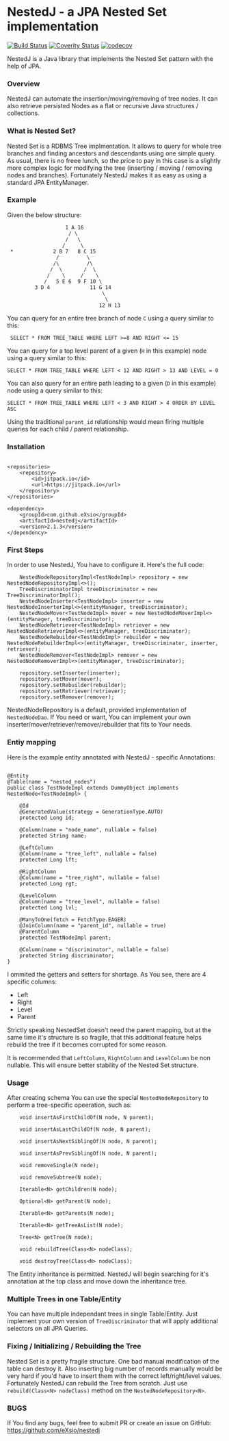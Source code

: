 # NestedJ - a JPA Nested Set implementation
[![Build Status](https://travis-ci.org/eXsio/nestedj.svg?branch=master)](https://travis-ci.org/eXsio/nestedj)
[![Coverity Status](https://scan.coverity.com/projects/8499/badge.svg?flat=1)](https://scan.coverity.com/projects/exsio-nestedj)
[![codecov](https://codecov.io/gh/eXsio/nestedj/branch/master/graph/badge.svg)](https://codecov.io/gh/eXsio/nestedj)

NestedJ is a Java library that implements the Nested Set pattern with the help of JPA.

### Overview
NestedJ can automate the insertion/moving/removing of tree nodes. It can also retrieve persisted Nodes as a flat or recursive Java structures / collections.

### What is Nested Set?

Nested Set is a RDBMS Tree implmentation. It allows to query for whole tree branches and finding ancestors and descendants using one simple query. As usual, there is no freee lunch, so the price to pay in this case is a slightly more complex logic for modifying the tree (inserting / moving / removing nodes and branches). Fortunately NestedJ makes it as easy as using a standard JPA EntityManager.

### Example

Given the below structure:

                       1 A 16
                        / \                    
                       /   \                   
                      /     \                 
     *             2 B 7   8 C 15              
                    /         \                
                   /\         /\               
                  /  \       /  \              
                 /    \     /    \             
                /   5 E 6  9 F 10 \            
             3 D 4             11 G 14
                                   \
                                    \
                                  12 H 13
                                  
You can query for an entire tree branch of node ```C``` using a query similar to this:

```
 SELECT * FROM TREE_TABLE WHERE LEFT >=8 AND RIGHT <= 15
```

You can query for a top level parent of a given (```H``` in this example) node using a query similar to this:

```
SELECT * FROM TREE_TABLE WHERE LEFT < 12 AND RIGHT > 13 AND LEVEL = 0
```

You can also query for an entire path leading to a given (```D``` in this example) node using a query similar to this:

```
SELECT * FROM TREE_TABLE WHERE LEFT < 3 AND RIGHT > 4 ORDER BY LEVEL ASC
```

Using the traditional ```parant_id``` relationship would mean firing multiple queries for each child / parent relationship.

### Installation

```

<repositories>
    <repository>
        <id>jitpack.io</id>
        <url>https://jitpack.io</url>
    </repository>
</repositories>

<dependency>
    <groupId>com.github.eXsio</groupId>
    <artifactId>nestedj</artifactId>
    <version>2.1.3</version>
</dependency>

```

### First Steps

In order to use NestedJ, You have to configure it. Here's the full code:


        NestedNodeRepositoryImpl<TestNodeImpl> repository = new NestedNodeRepositoryImpl<>();
        TreeDiscriminatorImpl treeDiscriminator = new TreeDiscriminatorImpl();
        NestedNodeInserter<TestNodeImpl> inserter = new NestedNodeInserterImpl<>(entityManager, treeDiscriminator);
        NestedNodeMover<TestNodeImpl> mover = new NestedNodeMoverImpl<>(entityManager, treeDiscriminator);
        NestedNodeRetriever<TestNodeImpl> retriever = new NestedNodeRetrieverImpl<>(entityManager, treeDiscriminator);
        NestedNodeRebuilder<TestNodeImpl> rebuilder = new NestedNodeRebuilderImpl<>(entityManager, treeDiscriminator, inserter, retriever);
        NestedNodeRemover<TestNodeImpl> remover = new NestedNodeRemoverImpl<>(entityManager, treeDiscriminator);

        repository.setInserter(inserter);
        repository.setMover(mover);
        repository.setRebuilder(rebuilder);
        repository.setRetriever(retriever);
        repository.setRemover(remover);
 

NestedNodeRepository is a default, provided implementation of ```NestedNodeDao```. If You need or want, You can implement your own inserter/mover/retriever/remover/rebuilder that fits to Your needs.

### Entiy mapping

Here is the example entity annotated with NestedJ - specific Annotations:

```

@Entity
@Table(name = "nested_nodes")
public class TestNodeImpl extends DummyObject implements NestedNode<TestNodeImpl> {

    @Id
    @GeneratedValue(strategy = GenerationType.AUTO)
    protected Long id;

    @Column(name = "node_name", nullable = false)
    protected String name;

    @LeftColumn
    @Column(name = "tree_left", nullable = false)
    protected Long lft;

    @RightColumn
    @Column(name = "tree_right", nullable = false)
    protected Long rgt;

    @LevelColumn
    @Column(name = "tree_level", nullable = false)
    protected Long lvl;

    @ManyToOne(fetch = FetchType.EAGER)
    @JoinColumn(name = "parent_id", nullable = true)
    @ParentColumn
    protected TestNodeImpl parent;

    @Column(name = "discriminator", nullable = false)
    protected String discriminator;
}
```

I ommited the getters and setters for shortage. As You see, there are 4 specific columns:
- Left
- Right
- Level
- Parent

Strictly speaking NestedSet doesn't need the parent mapping, but at the same time it's structure is so fragile, that this additional feature helps rebuild the tree if it becomes corrupted for some reason.

It is recommended that ```LeftColumn```, ```RightColumn``` and ```LevelColumn``` be non nullable. This will ensure better stability of the Nested Set structure.

### Usage

After creating schema You can use the special ```NestedNodeRepository``` to perform a tree-specific opeeration, such as:

```
    void insertAsFirstChildOf(N node, N parent);

    void insertAsLastChildOf(N node, N parent);

    void insertAsNextSiblingOf(N node, N parent);

    void insertAsPrevSiblingOf(N node, N parent);

    void removeSingle(N node);

    void removeSubtree(N node);

    Iterable<N> getChildren(N node);

    Optional<N> getParent(N node);

    Iterable<N> getParents(N node);

    Iterable<N> getTreeAsList(N node);

    Tree<N> getTree(N node);

    void rebuildTree(Class<N> nodeClass);
    
    void destroyTree(Class<N> nodeClass);
```

The Entity inheritance is permitted. NestedJ will begin searching for it's annotation at the top class and move down the inheritance tree.

### Multiple Trees in one Table/Entity

You can have multiple independant trees in single Table/Entity. Just implement your own version of ```TreeDiscriminator``` that will apply additional selectors on all JPA Queries.

### Fixing / Initializing / Rebuilding the Tree

Nested Set is a pretty fragile structure. One bad manual modification of the table can destroy it. Also inserting big number of records manually would be very hard if you'd have to insert them with the correct left/right/level values. Fortunately NestedJ can rebuild the Tree from scratch. Just use ```rebuild(Class<N> nodeClass)``` method on the ```NestedNodeRepository<N>```.


### BUGS

If You find any bugs, feel free to submit PR or create an issue on GitHub: https://github.com/eXsio/nestedj
